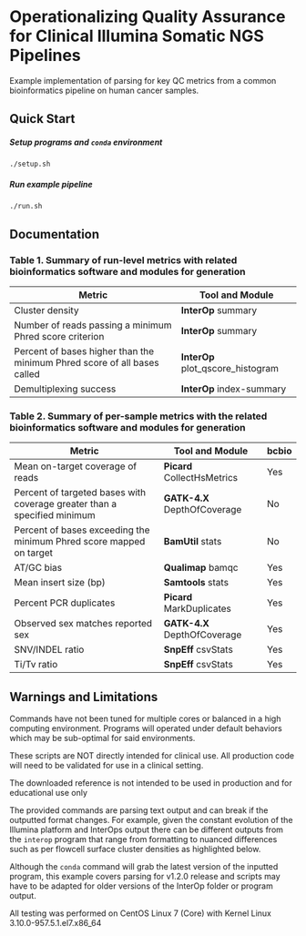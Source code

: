 
# Operationalizing Quality Assurance for Clinical Illumina Somatic NGS Pipelines

Example implementation of parsing for key QC metrics from a common 
bioinformatics pipeline on human cancer samples.

## Quick Start
##### Setup programs and `conda` environment
```./setup.sh```
##### Run example pipeline 
```./run.sh```

## Documentation
  
### Table 1. Summary of run-level metrics with related bioinformatics software and modules for generation

|Metric|Tool and Module|
|---|---|
|Cluster density|**InterOp** summary|
|Number of reads passing a minimum Phred score criterion|**InterOp** summary|
|Percent of bases higher than the minimum Phred score of all bases called|**InterOp** plot_qscore_histogram|
|Demultiplexing success|**InterOp** index-summary|

### Table 2. Summary of per-sample metrics with the related bioinformatics software and modules for generation

|Metric|Tool and Module|bcbio|
|---|---|---|
|Mean on-target coverage of reads|**Picard** CollectHsMetrics|Yes|
|Percent of targeted bases with coverage greater than a specified minimum|**GATK-4.X** DepthOfCoverage|No|
|Percent of bases exceeding the minimum Phred score mapped on target|**BamUtil** stats|No|
|AT/GC bias|**Qualimap** bamqc|Yes|
|Mean insert size (bp)|**Samtools** stats|Yes|
|Percent PCR duplicates|**Picard** MarkDuplicates|Yes|
|Observed sex matches reported sex|**GATK-4.X** DepthOfCoverage|Yes|
|SNV/INDEL ratio|**SnpEff** csvStats|Yes|
|Ti/Tv ratio|**SnpEff** csvStats|Yes|

## Warnings and Limitations
Commands have not been tuned for multiple cores or balanced in a high 
computing environment. Programs will operated under default behaviors which 
may be sub-optimal for said environments. 

These scripts are NOT directly intended for clinical use. All 
production code will need to be validated for use in a clinical setting. 

The downloaded reference is not intended to be used in production and for 
educational use only

The provided commands are parsing text output and can break if the outputted 
format changes. For example, given the constant evolution of the Illumina 
platform and InterOps output there can be different outputs from the `interop` 
program that range from formatting to nuanced differences such as per flowcell
surface cluster densities as highlighted below.

Although the `conda` command will grab the latest version of the inputted program, 
this example covers parsing for v1.2.0 release and scripts may have to be 
adapted for older versions of the InterOp folder or program output.

All testing was performed on CentOS Linux 7 (Core) with Kernel Linux 
3.10.0-957.5.1.el7.x86_64
